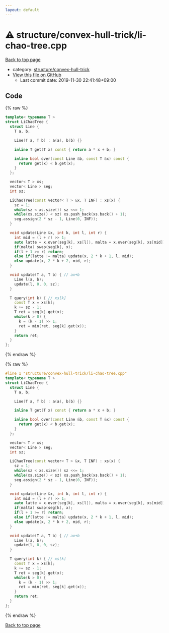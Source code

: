 ```yaml
---
layout: default
---
```


<!-- mathjax config similar to math.stackexchange -->
<script type="text/javascript" async
  src="https://cdnjs.cloudflare.com/ajax/libs/mathjax/2.7.5/MathJax.js?config=TeX-MML-AM_CHTML">
</script>
<script type="text/x-mathjax-config">
  MathJax.Hub.Config({
    TeX: { equationNumbers: { autoNumber: "AMS" }},
    tex2jax: {
      inlineMath: [ ['$','$'] ],
      processEscapes: true
    },
    "HTML-CSS": { matchFontHeight: false },
    displayAlign: "left",
    displayIndent: "2em"
  });
</script>

<script type="text/javascript" src="https://cdnjs.cloudflare.com/ajax/libs/jquery/3.4.1/jquery.min.js"></script>
<script src="https://cdn.jsdelivr.net/npm/jquery-balloon-js@1.1.2/jquery.balloon.min.js" integrity="sha256-ZEYs9VrgAeNuPvs15E39OsyOJaIkXEEt10fzxJ20+2I=" crossorigin="anonymous"></script>
<script type="text/javascript" src="../../../assets/js/copy-button.js"></script>
<link rel="stylesheet" href="../../../assets/css/copy-button.css" />


# :warning: structure/convex-hull-trick/li-chao-tree.cpp

<a href="../../../index.html">Back to top page</a>

* category: <a href="../../../index.html#3ad23896bbde10d07ed9c44a914e070b">structure/convex-hull-trick</a>
* <a href="{{ site.github.repository_url }}/blob/master/structure/convex-hull-trick/li-chao-tree.cpp">View this file on GitHub</a>
    - Last commit date: 2019-11-30 22:41:48+09:00




## Code

<a id="unbundled"></a>
{% raw %}
```cpp
template< typename T >
struct LiChaoTree {
  struct Line {
    T a, b;

    Line(T a, T b) : a(a), b(b) {}

    inline T get(T x) const { return a * x + b; }

    inline bool over(const Line &b, const T &x) const {
      return get(x) < b.get(x);
    }
  };

  vector< T > xs;
  vector< Line > seg;
  int sz;

  LiChaoTree(const vector< T > &x, T INF) : xs(x) {
    sz = 1;
    while(sz < xs.size()) sz <<= 1;
    while(xs.size() < sz) xs.push_back(xs.back() + 1);
    seg.assign(2 * sz - 1, Line(0, INF));
  }

  void update(Line &x, int k, int l, int r) {
    int mid = (l + r) >> 1;
    auto latte = x.over(seg[k], xs[l]), malta = x.over(seg[k], xs[mid]);
    if(malta) swap(seg[k], x);
    if(l + 1 >= r) return;
    else if(latte != malta) update(x, 2 * k + 1, l, mid);
    else update(x, 2 * k + 2, mid, r);
  }

  void update(T a, T b) { // ax+b
    Line l(a, b);
    update(l, 0, 0, sz);
  }

  T query(int k) { // xs[k]
    const T x = xs[k];
    k += sz - 1;
    T ret = seg[k].get(x);
    while(k > 0) {
      k = (k - 1) >> 1;
      ret = min(ret, seg[k].get(x));
    }
    return ret;
  }
};

```
{% endraw %}

<a id="bundled"></a>
{% raw %}
```cpp
#line 1 "structure/convex-hull-trick/li-chao-tree.cpp"
template< typename T >
struct LiChaoTree {
  struct Line {
    T a, b;

    Line(T a, T b) : a(a), b(b) {}

    inline T get(T x) const { return a * x + b; }

    inline bool over(const Line &b, const T &x) const {
      return get(x) < b.get(x);
    }
  };

  vector< T > xs;
  vector< Line > seg;
  int sz;

  LiChaoTree(const vector< T > &x, T INF) : xs(x) {
    sz = 1;
    while(sz < xs.size()) sz <<= 1;
    while(xs.size() < sz) xs.push_back(xs.back() + 1);
    seg.assign(2 * sz - 1, Line(0, INF));
  }

  void update(Line &x, int k, int l, int r) {
    int mid = (l + r) >> 1;
    auto latte = x.over(seg[k], xs[l]), malta = x.over(seg[k], xs[mid]);
    if(malta) swap(seg[k], x);
    if(l + 1 >= r) return;
    else if(latte != malta) update(x, 2 * k + 1, l, mid);
    else update(x, 2 * k + 2, mid, r);
  }

  void update(T a, T b) { // ax+b
    Line l(a, b);
    update(l, 0, 0, sz);
  }

  T query(int k) { // xs[k]
    const T x = xs[k];
    k += sz - 1;
    T ret = seg[k].get(x);
    while(k > 0) {
      k = (k - 1) >> 1;
      ret = min(ret, seg[k].get(x));
    }
    return ret;
  }
};

```
{% endraw %}

<a href="../../../index.html">Back to top page</a>

